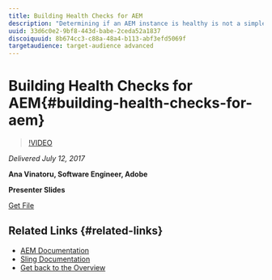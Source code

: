 ```yaml
---
title: Building Health Checks for AEM
description: "Determining if an AEM instance is healthy is not a simple task. This session will give insight into the Health Reports section of the Operations Dashboard: a collection of out-of-the-box checks, based on our security and performance recommendations and developed using the Sling Health Check framework. You will find out how you can fix some of the commonly failing health checks, how you can check their results with external tools and how you can write your own, application-specific checks."
uuid: 33d6c0e2-9bf8-443d-babe-2ceda52a1837
discoiquuid: 8b674cc3-c88a-48a4-b113-abf3efd5069f
targetaudience: target-audience advanced
---
```


# Building Health Checks for AEM{#building-health-checks-for-aem}

>[!VIDEO](https://video.tv.adobe.com/v/19026/?quality=9)

*Delivered July 12, 2017*

**Ana Vinatoru, Software Engineer, Adobe**

**Presenter Slides**

[Get File](assets/aem-gems-health-checks-for-aem.pdf)

## Related Links {#related-links}

* [AEM Documentation](https://docs.adobe.com/docs/en/aem/6-3/administer/operations/operations-dashboard.html#Health%20Reports)
* [Sling Documentation](https://sling.apache.org/documentation/bundles/sling-health-check-tool.html)
* [Get back to the Overview](https://helpx.adobe.com/experience-manager/kt/eseminars/gems/aem-index.html)

